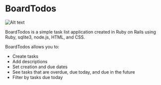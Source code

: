 # BoardTodos

![Alt text]([https://pixabay.com/vectors/check-check-mark-red-mark-tick-303494/](https://cdn.pixabay.com/photo/2014/04/02/10/19/check-303494__340.png) "Checkmark")

BoardTodos is a simple task list application created in Ruby on Rails using Ruby, sqlite3,
node.js, HTML, and CSS.

BoardTodos allows you to:
- Create tasks
- Add descriptions
- Set creation and due dates
- See tasks that are overdue, due today, and due in the future
- Filter by tasks due today
